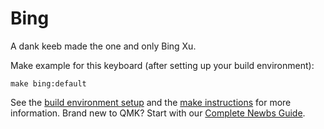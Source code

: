 # Bing

A dank keeb made the one and only Bing Xu.

Make example for this keyboard (after setting up your build environment):

    make bing:default

See the [build environment setup](https://docs.qmk.fm/#/getting_started_build_tools) and the [make instructions](https://docs.qmk.fm/#/getting_started_make_guide) for more information. Brand new to QMK? Start with our [Complete Newbs Guide](https://docs.qmk.fm/#/newbs).
